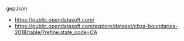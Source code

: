 
gepJson

* https://public.opendatasoft.com/
* https://public.opendatasoft.com/explore/dataset/cbsa-boundaries-2018/table/?refine.state_code=CA
